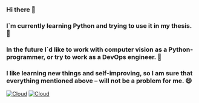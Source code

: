 ### Hi there 👋
### I`m currently learning Python and trying to use it in my thesis. 🔭
### In the future I`d like to work with computer vision as a Python-programmer, or try to work as a DevOps engineer. 🌱
### I like learning new things and self-improving, so I am sure that everything mentioned above – will not be a problem for me. 😄

[![Cloud](https://img.shields.io/badge/Telegram-ffffff?style=for-the-badge&logo=telegram)](https://t.me/Propok)
[![Cloud](https://img.shields.io/badge/linkedin-blue?style=for-the-badge&logo=linkedin)](https://www.linkedin.com/in/andrey-dmitriev-628295206/)
<!--
**Propok19/Propok19** is a ✨ _special_ ✨ repository because its `README.md` (this file) appears on your GitHub profile.

Here are some ideas to get you started:

- 🔭 I’m currently working on ...
- 🌱 I’m currently learning ...
- 👯 I’m looking to collaborate on ...
- 🤔 I’m looking for help with ...
- 💬 Ask me about ...
- 📫 How to reach me: ...
- 😄 Pronouns: ...
- ⚡ Fun fact: ...
-->

